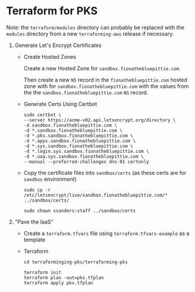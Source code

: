 #   Terraform for PKS

Note: the `terraform/modules` directory can probably be replaced with the `modules` directory from a new `terraforming-aws` release if necessary.

1.  Generate Let's Encrypt Certificates

    *   Create Hosted Zones
    
        Create a new Hosted Zone for `sandbox.fionathebluepittie.com`. 
        
        Then create a new `NS` record in the `fionathebluepittie.com` hosted zone with for `sandbox.fionathebluepittie.com` with the values from the the `sandbox.fionathebluepittie.com` `NS` record.

    *   Generate Certs Using Certbot
        ```
        sudo certbot \
        --server https://acme-v02.api.letsencrypt.org/directory \
        -d sandbox.fionathebluepittie.com \
        -d *.sandbox.fionathebluepittie.com \
        -d *.pks.sandbox.fionathebluepittie.com \
        -d *.apps.sandbox.fionathebluepittie.com \
        -d *.sys.sandbox.fionathebluepittie.com \
        -d *.login.sys.sandbox.fionathebluepittie.com \
        -d *.uaa.sys.sandbox.fionathebluepittie.com \
        --manual --preferred-challenges dns-01 certonly
        ```

    *   Copy the certificate files into `sandbox/certs` (as these certs are for `sandbox` environment)
        ```
        sudo cp -r /etc/letsencrypt/live/sandbox.fionathebluepittie.com/* ../sandbox/certs/

        sudo chown ssanders:staff ../sandbox/certs
        ```

1.  "Pave the IaaS"

    *   Create a `terraform.tfvars` file using `terraform.tfvars-example` as a template

    *   Terraform
        ```
        cd terraforminging-pks/terraforming-pks

        terraform init
        terraform plan -out=pks.tfplan
        terraform apply pks.tfplan
        ```
